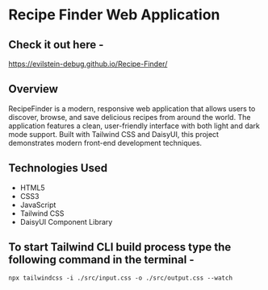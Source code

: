 # Recipe Finder Web Application
## Check it out here -
https://evilstein-debug.github.io/Recipe-Finder/
## Overview
RecipeFinder is a modern, responsive web application that allows users to discover, browse, and save delicious recipes from around the world. The application features a clean, user-friendly interface with both light and dark mode support. Built with Tailwind CSS and DaisyUI, this project demonstrates modern front-end development techniques.
## Technologies Used 
- HTML5
- CSS3
- JavaScript
- Tailwind CSS
- DaisyUI Component Library
## To start Tailwind CLI build process type the following command in the terminal - 
```
npx tailwindcss -i ./src/input.css -o ./src/output.css --watch
```  